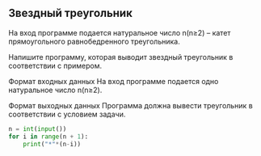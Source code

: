 ## Звездный треугольник
На вход программе подается натуральное число n(n≥2) – катет прямоугольного равнобедренного треугольника.

Напишите программу, которая выводит звездный треугольник в соответствии с примером.

Формат входных данных
На вход программе подается одно натуральное число n(n≥2).

Формат выходных данных
Программа должна вывести треугольник в соответствии с условием задачи.

```python
n = int(input())
for i in range(n + 1):
    print("*"*(n-i))

```